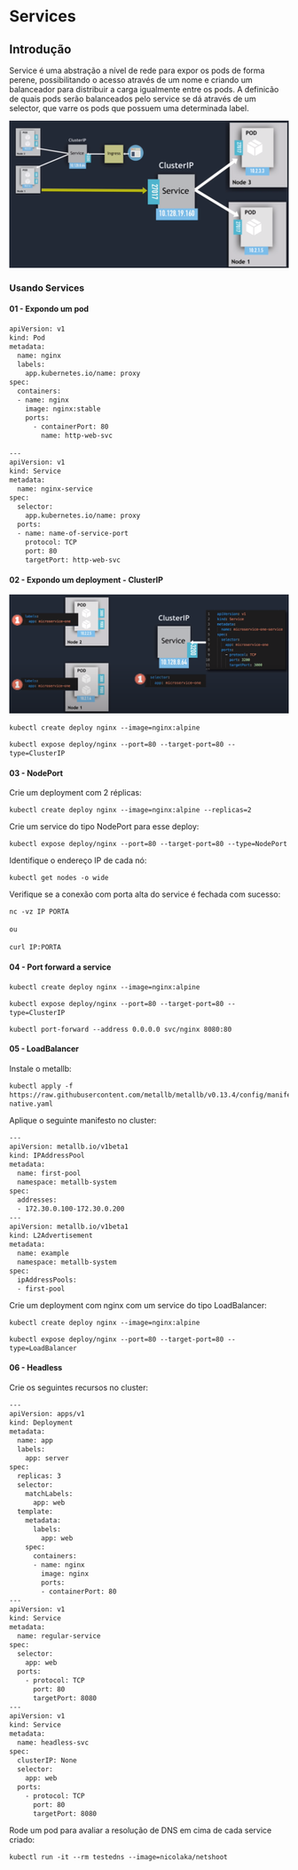 # Services

## Introdução

Service é uma abstração a nível de rede para expor os pods de forma perene, possibilitando o acesso através de um nome e criando um balanceador para distribuir a carga igualmente entre os pods. A definicão de quais pods serão balanceados pelo service se dá através de um selector, que varre os pods que possuem uma determinada label.

![service](service-example.png)

### Usando Services

#### 01 - Expondo um pod

```
apiVersion: v1
kind: Pod
metadata:
  name: nginx
  labels:
    app.kubernetes.io/name: proxy
spec:
  containers:
  - name: nginx
    image: nginx:stable
    ports:
      - containerPort: 80
        name: http-web-svc

---
apiVersion: v1
kind: Service
metadata:
  name: nginx-service
spec:
  selector:
    app.kubernetes.io/name: proxy
  ports:
  - name: name-of-service-port
    protocol: TCP
    port: 80
    targetPort: http-web-svc
```

#### 02 - Expondo um deployment - ClusterIP

![clusterip](clusterip.png)

```
kubectl create deploy nginx --image=nginx:alpine
```

```
kubectl expose deploy/nginx --port=80 --target-port=80 --type=ClusterIP
```

#### 03 - NodePort

Crie um deployment com 2 réplicas:

```
kubectl create deploy nginx --image=nginx:alpine --replicas=2
```

Crie um service do tipo NodePort para esse deploy:

```
kubectl expose deploy/nginx --port=80 --target-port=80 --type=NodePort
```

Identifique o endereço IP de cada nó:

```
kubectl get nodes -o wide
```

Verifique se a conexão com porta alta do service é fechada com sucesso:

```
nc -vz IP PORTA

ou

curl IP:PORTA
```

#### 04 - Port forward a service

```
kubectl create deploy nginx --image=nginx:alpine
```

```
kubectl expose deploy/nginx --port=80 --target-port=80 --type=ClusterIP
```

```
kubectl port-forward --address 0.0.0.0 svc/nginx 8080:80
```

#### 05 - LoadBalancer

Instale o metallb:

```
kubectl apply -f https://raw.githubusercontent.com/metallb/metallb/v0.13.4/config/manifests/metallb-native.yaml
```

Aplique o seguinte manifesto no cluster:

```
---
apiVersion: metallb.io/v1beta1
kind: IPAddressPool
metadata:
  name: first-pool
  namespace: metallb-system
spec:
  addresses:
  - 172.30.0.100-172.30.0.200
---
apiVersion: metallb.io/v1beta1
kind: L2Advertisement
metadata:
  name: example
  namespace: metallb-system
spec:
  ipAddressPools:
  - first-pool
```

Crie um deployment com nginx com um service do tipo LoadBalancer:

```
kubectl create deploy nginx --image=nginx:alpine
```

```
kubectl expose deploy/nginx --port=80 --target-port=80 --type=LoadBalancer
```

#### 06 - Headless

Crie os seguintes recursos no cluster:

```
---
apiVersion: apps/v1
kind: Deployment
metadata:
  name: app
  labels:
    app: server
spec:
  replicas: 3
  selector:
    matchLabels:
      app: web
  template:
    metadata:
      labels:
        app: web
    spec:
      containers:
      - name: nginx
        image: nginx
        ports:
        - containerPort: 80
---
apiVersion: v1
kind: Service
metadata:
  name: regular-service
spec:
  selector:
    app: web
  ports:
    - protocol: TCP
      port: 80
      targetPort: 8080
---
apiVersion: v1
kind: Service
metadata:
  name: headless-svc
spec:
  clusterIP: None
  selector:
    app: web
  ports:
    - protocol: TCP
      port: 80
      targetPort: 8080
```

Rode um pod para avaliar a resolução de DNS em cima de cada service criado:

```
kubectl run -it --rm testedns --image=nicolaka/netshoot
```
